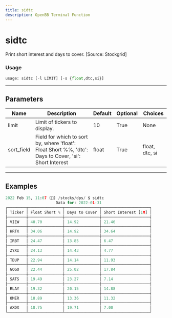 ```yaml
---
title: sidtc
description: OpenBB Terminal Function
---
```


# sidtc

Print short interest and days to cover. [Source: Stockgrid]

### Usage 
```python
usage: sidtc [-l LIMIT] [-s {float,dtc,si}]
```

---
## Parameters

| Name | Description | Default | Optional | Choices |
| ---- | ----------- | ------- | -------- | ------- |
| limit | Limit of tickers to display. | 10 | True | None |
| sort_field | Field for which to sort by, where 'float': Float Short %%, 'dtc': Days to Cover, 'si': Short Interest | float | True | float, dtc, si |


---
## Examples

```python
2022 Feb 15, 11:07 (🦋) /stocks/dps/ $ sidtc
                      Data for: 2022-01-31
┌────────┬───────────────┬───────────────┬─────────────────────┐
│ Ticker │ Float Short % │ Days to Cover │ Short Interest [1M] │
├────────┼───────────────┼───────────────┼─────────────────────┤
│ VIEW   │ 40.70         │ 14.92         │ 21.46               │
├────────┼───────────────┼───────────────┼─────────────────────┤
│ HRTX   │ 34.06         │ 14.92         │ 34.64               │
├────────┼───────────────┼───────────────┼─────────────────────┤
│ IRBT   │ 24.47         │ 13.85         │ 6.47                │
├────────┼───────────────┼───────────────┼─────────────────────┤
│ ZYXI   │ 24.13         │ 14.43         │ 4.77                │
├────────┼───────────────┼───────────────┼─────────────────────┤
│ TDUP   │ 22.94         │ 14.14         │ 11.93               │
├────────┼───────────────┼───────────────┼─────────────────────┤
│ GOGO   │ 22.44         │ 25.02         │ 17.84               │
├────────┼───────────────┼───────────────┼─────────────────────┤
│ SATS   │ 19.49         │ 23.27         │ 7.14                │
├────────┼───────────────┼───────────────┼─────────────────────┤
│ RLAY   │ 19.32         │ 20.15         │ 14.88               │
├────────┼───────────────┼───────────────┼─────────────────────┤
│ OMER   │ 18.89         │ 13.36         │ 11.32               │
├────────┼───────────────┼───────────────┼─────────────────────┤
│ AXDX   │ 18.75         │ 19.71         │ 7.00                │
└────────┴───────────────┴───────────────┴─────────────────────┘
```

